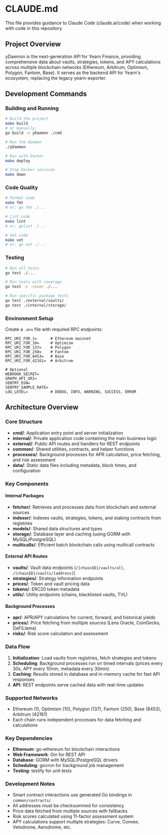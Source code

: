 # CLAUDE.md

This file provides guidance to Claude Code (claude.ai/code) when working with code in this repository.

## Project Overview

yDaemon is the next-generation API for Yearn Finance, providing comprehensive data about vaults, strategies, tokens, and APY calculations across multiple blockchain networks (Ethereum, Arbitrum, Optimism, Polygon, Fantom, Base). It serves as the backend API for Yearn's ecosystem, replacing the legacy yearn-exporter.

## Development Commands

### Building and Running
```bash
# Build the project
make build
# or manually:
go build -o yDaemon ./cmd

# Run the daemon
./yDaemon

# Run with Docker
make deploy

# Stop Docker services
make down
```

### Code Quality
```bash
# Format code
make fmt
# or: go fmt ./...

# Lint code
make lint
# or: golint ./...

# Vet code
make vet  
# or: go vet ./...
```

### Testing
```bash
# Run all tests
go test ./...

# Run tests with coverage
go test -v -cover ./...

# Run specific package tests
go test ./external/vaults/
go test ./internal/storage/
```

### Environment Setup
Create a `.env` file with required RPC endpoints:
```
RPC_URI_FOR_1=      # Ethereum mainnet
RPC_URI_FOR_10=     # Optimism
RPC_URI_FOR_137=    # Polygon
RPC_URI_FOR_250=    # Fantom
RPC_URI_FOR_8453=   # Base
RPC_URI_FOR_42161=  # Arbitrum

# Optional
WEBHOOK_SECRET=
GRAPH_API_URI=
SENTRY_DSN=
SENTRY_SAMPLE_RATE=
LOG_LEVEL=          # DEBUG, INFO, WARNING, SUCCESS, ERROR
```

## Architecture Overview

### Core Structure
- **cmd/**: Application entry point and server initialization
- **internal/**: Private application code containing the main business logic
- **external/**: Public API routes and handlers for REST endpoints
- **common/**: Shared utilities, contracts, and helper functions
- **processes/**: Background processes for APR calculation, price fetching, and risk assessment
- **data/**: Static data files including metadata, block times, and configuration

### Key Components

#### Internal Packages
- **fetcher/**: Retrieves and processes data from blockchain and external sources
- **indexer/**: Indexes vaults, strategies, tokens, and staking contracts from registries
- **models/**: Shared data structures and types
- **storage/**: Database layer and caching (using GORM with MySQL/PostgreSQL)
- **multicalls/**: Efficient batch blockchain calls using multicall contracts

#### External API Routes
- **vaults/**: Vault data endpoints (`/[chainID]/vaults/all`, `/[chainID]/vaults/[address]`)
- **strategies/**: Strategy information endpoints
- **prices/**: Token and vault pricing data
- **tokens/**: ERC20 token metadata
- **utils/**: Utility endpoints (chains, blacklisted vaults, TVL)

#### Background Processes
- **apr/**: APR/APY calculations for current, forward, and historical yields
- **prices/**: Price fetching from multiple sources (Lens Oracle, CoinGecko, DeFiLlama)
- **risks/**: Risk score calculation and assessment

### Data Flow
1. **Initialization**: Load vaults from registries, fetch strategies and tokens
2. **Scheduling**: Background processes run on timed intervals (prices every 30s, APY every 10min, metadata every 30min)
3. **Caching**: Results stored in database and in-memory cache for fast API responses
4. **API**: REST endpoints serve cached data with real-time updates

### Supported Networks
- Ethereum (1), Optimism (10), Polygon (137), Fantom (250), Base (8453), Arbitrum (42161)
- Each chain runs independent processes for data fetching and calculations

### Key Dependencies
- **Ethereum**: go-ethereum for blockchain interactions
- **Web Framework**: Gin for REST API
- **Database**: GORM with MySQL/PostgreSQL drivers
- **Scheduling**: gocron for background job management
- **Testing**: testify for unit tests

### Development Notes
- Smart contract interactions use generated Go bindings in `common/contracts/`
- All addresses must be checksummed for consistency
- Price data fetched from multiple sources with fallbacks
- Risk scores calculated using 11-factor assessment system
- APY calculations support multiple strategies: Curve, Convex, Velodrome, Aerodrome, etc.